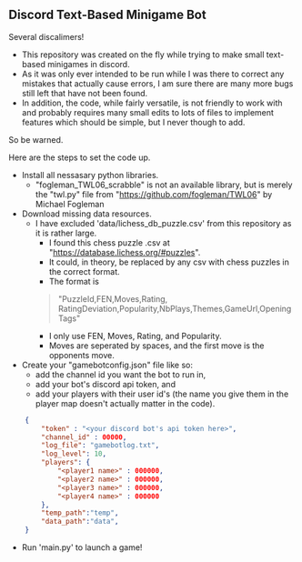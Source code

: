 ## Discord Text-Based Minigame Bot


Several discalimers!
- This repository was created on the fly while trying to make small text-based minigames in discord.
- As it was only ever intended to be run while I was there to correct any mistakes that actually cause errors, I am sure there are many more bugs still left that have not been found.
- In addition, the code, while fairly versatile, is not friendly to work with and probably requires many small edits to lots of files to implement features which should be simple, but I never though to add. 

So be warned.

Here are the steps to set the code up.
- Install all nessasary python libraries.
    - "fogleman_TWL06_scrabble" is not an available library, but is merely the "twl.py" file from "https://github.com/fogleman/TWL06" by Michael Fogleman
- Download missing data resources.
    - I have excluded 'data/lichess_db_puzzle.csv' from this repository as it is rather large.
        - I found this chess puzzle .csv at "https://database.lichess.org/#puzzles". 
        - It could, in theory, be replaced by any csv with chess puzzles in the correct format.
        - The format is 
        > "PuzzleId,FEN,Moves,Rating, RatingDeviation,Popularity,NbPlays,Themes,GameUrl,OpeningTags"
        - I only use FEN, Moves, Rating, and Popularity.
        - Moves are seperated by spaces, and the first move is the opponents move.
- Create your "gamebotconfig.json" file like so:
    - add the channel id you want the bot to run in,
    - add your bot's discord api token, and
    - add your players with their user id's (the name you give them in the player map doesn't actually matter in the code).
``` json
    {
        "token" : "<your discord bot's api token here>",
        "channel_id" : 00000,
        "log_file": "gamebotlog.txt",
        "log_level": 10,
        "players": {
            "<player1 name>" : 000000,
            "<player2 name>" : 000000,
            "<player3 name>" : 000000,
            "<player4 name>" : 000000
        },
        "temp_path":"temp",
        "data_path":"data",
    }
```
- Run 'main.py' to launch a game!
